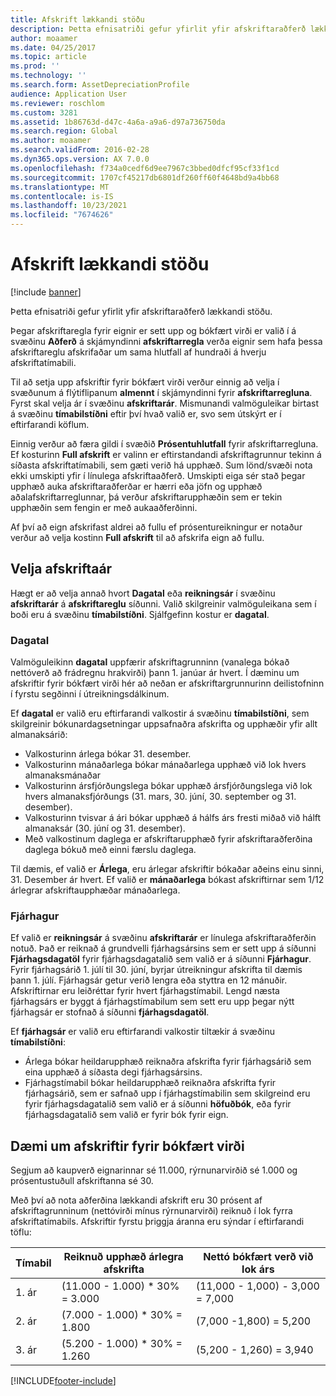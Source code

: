 ```yaml
---
title: Afskrift lækkandi stöðu
description: Þetta efnisatriði gefur yfirlit yfir afskriftaraðferð lækkandi stöðu.
author: moaamer
ms.date: 04/25/2017
ms.topic: article
ms.prod: ''
ms.technology: ''
ms.search.form: AssetDepreciationProfile
audience: Application User
ms.reviewer: roschlom
ms.custom: 3281
ms.assetid: 1b86763d-d47c-4a6a-a9a6-d97a736750da
ms.search.region: Global
ms.author: moaamer
ms.search.validFrom: 2016-02-28
ms.dyn365.ops.version: AX 7.0.0
ms.openlocfilehash: f734a0cedf6d9ee7967c3bbed0dfcf95cf33f1cd
ms.sourcegitcommit: 1707cf45217db6801df260ff60f4648bd9a4bb68
ms.translationtype: MT
ms.contentlocale: is-IS
ms.lasthandoff: 10/23/2021
ms.locfileid: "7674626"
---
```

# <a name="reduce-balance-depreciation"></a>Afskrift lækkandi stöðu

[!include [banner](../includes/banner.md)]

Þetta efnisatriði gefur yfirlit yfir afskriftaraðferð lækkandi stöðu.

Þegar afskriftaregla fyrir eignir er sett upp og bókfært virði er valið í á svæðinu **Aðferð** á skjámyndinni **afskriftarregla** verða eignir sem hafa þessa afskriftareglu afskrifaðar um sama hlutfall af hundraði á hverju afskriftatímabili.

Til að setja upp afskriftir fyrir bókfært virði verður einnig að velja í svæðunum á flýtiflipanum **almennt** í skjámyndinni fyrir **afskriftarregluna**. Fyrst skal velja ár í svæðinu **afskriftarár**. Mismunandi valmöguleikar birtast á svæðinu **tímabilstíðni** eftir því hvað valið er, svo sem útskýrt er í eftirfarandi köflum. 

Einnig verður að færa gildi í svæðið **Prósentuhlutfall** fyrir afskriftarregluna. Ef kosturinn **Full afskrift** er valinn er eftirstandandi afskriftagrunnur tekinn á síðasta afskriftatímabili, sem gæti verið há upphæð. Sum lönd/svæði nota ekki umskipti yfir í línulega afskriftaaðferð. Umskipti eiga sér stað þegar upphæð auka afskriftaraðferðar er hærri eða jöfn og upphæð aðalafskriftarreglunnar, þá verður afskriftarupphæðin sem er tekin upphæðin sem fengin er með aukaaðferðinni. 

Af því að eign afskrifast aldrei að fullu ef prósentureikningur er notaður verður að velja kostinn **Full afskrift** til að afskrifa eign að fullu.

## <a name="select-a-depreciation-year"></a>Velja afskriftaár
Hægt er að velja annað hvort **Dagatal** eða **reikningsár** í svæðinu **afskriftarár** á **afskriftareglu** síðunni. Valið skilgreinir valmöguleikana sem í boði eru á svæðinu **tímabilstíðni**. Sjálfgefinn kostur er **dagatal**.

### <a name="calendar"></a>Dagatal

Valmöguleikinn **dagatal** uppfærir afskriftagrunninn (vanalega bókað nettóverð að frádregnu hrakvirði) þann 1. janúar ár hvert. Í dæminu um afskriftir fyrir bókfært virði hér að neðan er afskriftargrunnurinn deilistofninn í fyrstu segðinni í útreikningsdálkinum. 

Ef **dagatal** er valið eru eftirfarandi valkostir á svæðinu **tímabilstíðni**, sem skilgreinir bókunardagsetningar uppsafnaðra afskrifta og upphæðir yfir allt almanaksárið:

- Valkosturinn árlega bókar 31. desember.
- Valkosturinn mánaðarlega bókar mánaðarlega upphæð við lok hvers almanaksmánaðar
- Valkosturinn ársfjórðungslega bókar upphæð ársfjórðungslega við lok hvers almanaksfjórðungs (31. mars, 30. júní, 30. september og 31. desember).
- Valkosturinn tvisvar á ári bókar upphæð á hálfs árs fresti miðað við hálft almanaksár (30. júní og 31. desember).
- Með valkostinum daglega er afskriftarupphæð fyrir afskriftaraðferðina daglega bókuð með einni færslu daglega.

Til dæmis, ef valið er **Árlega**, eru árlegar afskriftir bókaðar aðeins einu sinni, 31. Desember ár hvert. Ef valið er **mánaðarlega** bókast afskriftirnar sem 1/12 árlegrar afskriftaupphæðar mánaðarlega.

### <a name="fiscal"></a>Fjárhagur

Ef valið er **reikningsár** á svæðinu **afskriftarár** er línulega afskriftaraðferðin notuð. Það er reiknað á grundvelli fjárhagsársins sem er sett upp á síðunni **Fjárhagsdagatöl** fyrir fjárhagsdagatalið sem valið er á síðunni **Fjárhagur**. Fyrir fjárhagsárið 1. júlí til 30. júní, byrjar útreikningur afskrifta til dæmis þann 1. júlí. Fjárhagsár getur verið lengra eða styttra en 12 mánuðir. Afskriftirnar eru leiðréttar fyrir hvert fjárhagstímabil. Lengd næsta fjárhagsárs er byggt á fjárhagstímabilum sem sett eru upp þegar nýtt fjárhagsár er stofnað á síðunni **fjárhagsdagatöl**.


Ef **fjárhagsár** er valið eru eftirfarandi valkostir tiltækir á svæðinu **tímabilstíðni**:

- Árlega bókar heildarupphæð reiknaðra afskrifta fyrir fjárhagsárið sem eina upphæð á síðasta degi fjárhagsársins.
- Fjárhagstímabil bókar heildarupphæð reiknaðra afskrifta fyrir fjárhagsárið, sem er safnað upp í fjárhagstímabilin sem skilgreind eru fyrir fjárhagsdagatalið sem valið er á síðunni **höfuðbók**, eða fyrir fjárhagsdagatalið sem valið er fyrir bók fyrir eign.

## <a name="example-of-reducing-balance-depreciation"></a>Dæmi um afskriftir fyrir bókfært virði

Segjum að kaupverð eignarinnar sé 11.000, rýrnunarvirðið sé 1.000 og prósentustuðull afskriftanna sé 30. 

Með því að nota aðferðina lækkandi afskrift eru 30 prósent af afskriftagrunninum (nettóvirði mínus rýrnunarvirði) reiknuð í lok fyrra afskriftatímabils. Afskriftir fyrstu þriggja áranna eru sýndar í eftirfarandi töflu:

| Tímabil | Reiknuð upphæð árlegra afskrifta | Nettó bókfært verð við lok árs |
|--------|-------------------------------------------|---------------------------------------|
| 1. ár | (11.000 - 1.000) \* 30% = 3.000           | (11,000 - 1,000) - 3,000 = 7,000      |
| 2. ár | (7.000 - 1.000) \* 30% = 1.800            | (7,000 -1,800) = 5,200                |
| 3. ár | (5.200 - 1.000) \* 30% = 1.260            | (5,200 - 1,260) = 3,940               |










[!INCLUDE[footer-include](../../includes/footer-banner.md)]
